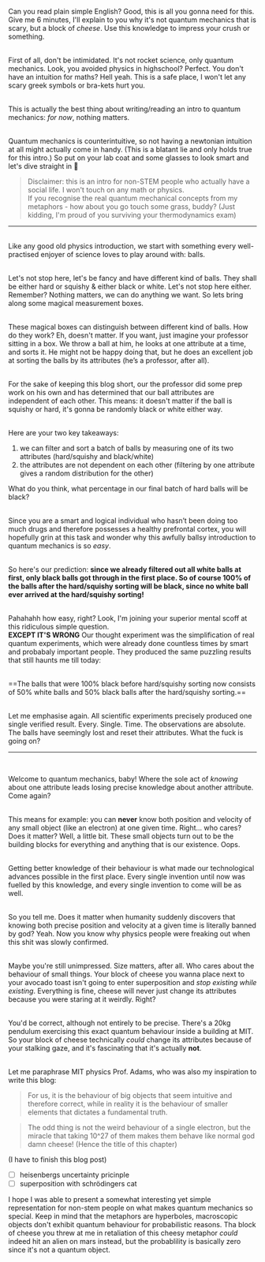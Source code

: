 Can you read plain simple English? Good, this is all you gonna need for this. Give me 6 minutes, I'll explain to you why it's not quantum mechanics that is scary, but a block of *cheese*. Use this knowledge to impress your crush or something. <br> <br>

First of all, don't be intimidated. It's not rocket science, only quantum mechanics. Look, you avoided physics in highschool? Perfect. You don't have an intuition for maths? Hell yeah. This is a safe place, I won't let any scary greek symbols or bra-kets hurt you.  <br> <br>

This is actually the best thing about writing/reading an intro to quantum mechanics: *for now*, nothing matters. <br> <br>

Quantum mechanics is counterintuitive, so not having a newtonian intuition at all might actually come in handy. (This is a blatant lie and only holds true for this intro.) So put on your lab coat and some glasses to look smart and let's dive straight in 🐌

>Disclaimer: this is an intro for non-STEM people who actually have a social life. I won't touch on any math or physics. <br> 
>If you recognise the real quantum mechanical concepts from my metaphors - how about you go touch some grass, buddy? (Just kidding, I'm proud of you surviving your thermodynamics exam)
---
<br>
Like any good old physics introduction, we start with something every well-practised enjoyer of science loves to play around with: balls. <br> <br>


Let's not stop here, let's be fancy and have different kind of balls. They shall be either hard or squishy & either black or white. Let's not stop here either. Remember? Nothing matters, we can do anything we want. So lets bring along some magical measurement boxes. <br> <br>

These magical boxes can distinguish between different kind of balls. How do they work? Eh, doesn't matter. If you want, just imagine your professor sitting in a box. We throw a ball at him, he looks at one attribute at a time, and sorts it. He might not be happy doing that, but he does an excellent job at sorting the balls by its attributes (he’s a professor, after all). <br> <br>

For the sake of keeping this blog short, our the professor did some prep work on his own and has determined that our ball attributes are independent of each other. This means: it doesn't matter if the ball is squishy or hard, it's gonna be randomly black or white either way. <br> <br>

Here are your two key takeaways:
1. we can filter and sort a batch of balls by measuring one of its two attributes (hard/squishy and black/white) 
2. the attributes are not dependent on each other (filtering by one attribute gives a random distribution for the other) 


What do you think, what percentage in our final batch of hard balls will be black? <br> <br>

Since you are a smart and logical individual who hasn’t been doing too much drugs and therefore possesses a healthy prefrontal cortex, you will hopefully grin at this task and wonder why this awfully ballsy introduction to quantum mechanics is so *easy*. <br><br>

So here's our prediction: **since we already filtered out all white balls at first, only black balls got through in the first place. So of course 100% of the balls after the hard/squishy sorting will be black, since no white ball ever arrived at the hard/squishy sorting!**<br> <br>

Pahahahh how easy, right? Look, I'm joining your superior mental scoff at this ridiculous simple question. <br> 
**EXCEPT IT'S WRONG** Our thought experiment was the simplification of real quantum experiments, which were already done countless times by smart and probabaly important people. They produced the same puzzling results that still haunts me till today: <br> <br>

==The balls that were 100% black before hard/squishy sorting now consists of 50% white balls and 50% black balls after the hard/squishy sorting.== <br> <br>

Let me emphasise again. All scientific experiments precisely produced one single verified result. Every. Single. Time. The observations are absolute. The balls have seemingly lost and reset their attributes. What the fuck is going on?
<br>

--- 
<br>

Welcome to quantum mechanics, baby! Where the sole act of *knowing* about one attribute leads losing precise knowledge about another attribute. Come again? <br> <br>

This means for example: you can **never** know both position and velocity of any small object (like an electron) at one given time. Right... who cares? Does it matter? Well, a little bit. These small objects turn out to be the building blocks for everything and anything that is our existence. Oops. <br> <br> 

Getting better knowledge of their behaviour is what made our technological advances possible in the first place. Every single invention until now was fuelled by this knowledge, and every single invention to come will be as well. <br> <br>

So you tell me. Does it matter when humanity suddenly discovers that knowing both precise position and velocity at a given time is literally banned by god? Yeah. Now you know why physics people were freaking out when this shit was slowly confirmed. <br> <br>

Maybe you're still unimpressed. Size matters, after all. Who cares about the behaviour of small things. Your block of cheese you wanna place next to your avocado toast isn't going to enter superposition and *stop existing while existing*. Everything is fine, cheese will never just change its attributes because you were staring at it weirdly. Right? <br> <br> 

You'd be correct, although not entirely to be precise. There's a 20kg pendulum exercising this exact quantum behaviour inside a building at MIT. So your block of cheese technically *could* change its attributes because of your stalking gaze, and it's fascinating that it's actually **not**. <br> <br>

Let me paraphrase MIT physics Prof. Adams, who was also my inspiration to write this blog: 

>For us, it is the behaviour of big objects that seem intuitive and therefore correct, while in reality it is the behaviour of smaller elements that dictates a fundamental truth.

>The odd thing is not the weird behaviour of a single electron, but the miracle that taking 10^27 of them makes them behave like normal god damn cheese! (Hence the title of this chapter)

(I have to finish this blog post)
- [ ] heisenbergs uncertainty pricinple
- [ ] superposition with schrödingers cat

I hope I was able to present a somewhat interesting yet simple representation for non-stem people on what makes quantum mechanics so special. Keep in mind that the metaphors are hyperboles, macroscopic objects don't exhibit quantum behaviour for probabilistic reasons. Tha block of cheese you threw at me in retaliation of this cheesy metaphor *could* indeed hit an alien on mars instead, but the probablility is basically zero since it's not a quantum object.
